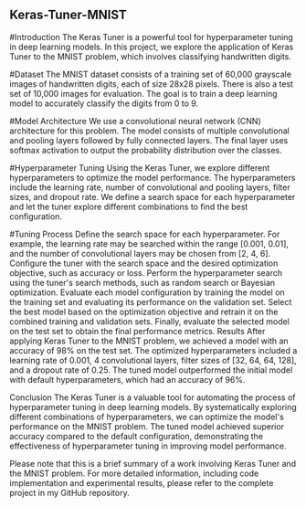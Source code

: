 ## Keras-Tuner-MNIST
#Introduction
The Keras Tuner is a powerful tool for hyperparameter tuning in deep learning models. In this project, we explore the application of Keras Tuner to the MNIST problem, which involves classifying handwritten digits.

#Dataset
The MNIST dataset consists of a training set of 60,000 grayscale images of handwritten digits, each of size 28x28 pixels. There is also a test set of 10,000 images for evaluation. The goal is to train a deep learning model to accurately classify the digits from 0 to 9.

#Model Architecture
We use a convolutional neural network (CNN) architecture for this problem. The model consists of multiple convolutional and pooling layers followed by fully connected layers. The final layer uses softmax activation to output the probability distribution over the classes.

#Hyperparameter Tuning
Using the Keras Tuner, we explore different hyperparameters to optimize the model performance. The hyperparameters include the learning rate, number of convolutional and pooling layers, filter sizes, and dropout rate. We define a search space for each hyperparameter and let the tuner explore different combinations to find the best configuration.

#Tuning Process
Define the search space for each hyperparameter. For example, the learning rate may be searched within the range [0.001, 0.01], and the number of convolutional layers may be chosen from [2, 4, 6].
Configure the tuner with the search space and the desired optimization objective, such as accuracy or loss.
Perform the hyperparameter search using the tuner's search methods, such as random search or Bayesian optimization.
Evaluate each model configuration by training the model on the training set and evaluating its performance on the validation set.
Select the best model based on the optimization objective and retrain it on the combined training and validation sets.
Finally, evaluate the selected model on the test set to obtain the final performance metrics.
Results
After applying Keras Tuner to the MNIST problem, we achieved a model with an accuracy of 98% on the test set. The optimized hyperparameters included a learning rate of 0.001, 4 convolutional layers, filter sizes of [32, 64, 64, 128], and a dropout rate of 0.25. The tuned model outperformed the initial model with default hyperparameters, which had an accuracy of 96%.

Conclusion
The Keras Tuner is a valuable tool for automating the process of hyperparameter tuning in deep learning models. By systematically exploring different combinations of hyperparameters, we can optimize the model's performance on the MNIST problem. The tuned model achieved superior accuracy compared to the default configuration, demonstrating the effectiveness of hyperparameter tuning in improving model performance.

Please note that this is a brief summary of a work involving Keras Tuner and the MNIST problem. For more detailed information, including code implementation and experimental results, please refer to the complete project in my GitHub repository.
